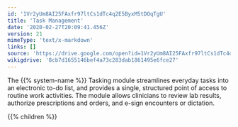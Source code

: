 ```yaml
---
id: '1Vr2yUm8AI25FAxfr97ltCs1dTc4q2E5ByxM5tDOqTgU'
title: 'Task Management'
date: '2020-02-27T20:09:41.456Z'
version: 21
mimeType: 'text/x-markdown'
links: []
source: 'https://drive.google.com/open?id=1Vr2yUm8AI25FAxfr97ltCs1dTc4q2E5ByxM5tDOqTgU'
wikigdrive: '8cb7d1655146bef4a73c283dab1861495e6fce27'
---
```

The {{% system-name %}} Tasking module streamlines everyday tasks into an electronic to-do list, and provides a single, structured point of access to routine work activities. The module allows clinicians to review lab results, authorize prescriptions and orders, and e-sign encounters or dictation.

{{% children %}}

